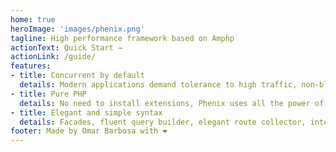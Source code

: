 ```yaml
---
home: true
heroImage: 'images/phenix.png'
tagline: High performance framework based on Amphp
actionText: Quick Start →
actionLink: /guide/
features:
- title: Concurrent by default
  details: Modern applications demand tolerance to high traffic, non-blocking I/O operations and asynchronism allow maximum performance to be achieved.
- title: Pure PHP
  details: No need to install extensions, Phenix uses all the power of the fibers implemented in the Amphp ecosystem, enjoy.
- title: Elegant and simple syntax
  details: Facades, fluent query builder, elegant route collector, integrated CLI, testing tools, powerful ORM, collections and much more.
footer: Made by Omar Barbosa with ❤️
---
```

